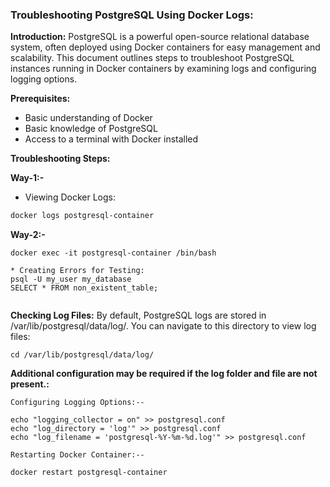 ### Troubleshooting PostgreSQL Using Docker Logs:

**Introduction:**
PostgreSQL is a powerful open-source relational database system, often deployed using Docker containers for easy management and scalability. This document outlines steps to troubleshoot PostgreSQL instances running in Docker containers by examining logs and configuring logging options.

**Prerequisites:** 

- Basic understanding of Docker
- Basic knowledge of PostgreSQL
- Access to a terminal with Docker installed

**Troubleshooting Steps:** 

**Way-1:-**

- Viewing Docker Logs:

```bash
docker logs postgresql-container
```

**Way-2:-**

```
docker exec -it postgresql-container /bin/bash

* Creating Errors for Testing:
psql -U my_user my_database
SELECT * FROM non_existent_table;


```

**Checking Log Files:**
By default, PostgreSQL logs are stored in /var/lib/postgresql/data/log/. You can navigate to this directory to view log files:

```
cd /var/lib/postgresql/data/log/
```

**Additional configuration may be required if the log folder and file are not present.:**

```
Configuring Logging Options:--

echo "logging_collector = on" >> postgresql.conf
echo "log_directory = 'log'" >> postgresql.conf
echo "log_filename = 'postgresql-%Y-%m-%d.log'" >> postgresql.conf

Restarting Docker Container:--

docker restart postgresql-container

```
